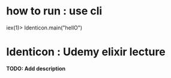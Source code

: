 # how to run : use cli
iex(1)> Identicon.main("hellO")
# Identicon : Udemy elixir lecture

**TODO: Add description**

